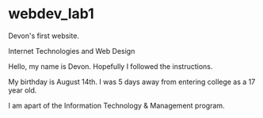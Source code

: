 # webdev_lab1
Devon's first website.

<html lang="en">
<head>
  <meta charset="utf-8">
  
<p>Internet Technologies and Web Design</p>

</head>
<body>
  <p>Hello, my name is Devon. Hopefully I followed the instructions.</p>
  <p>My birthday is August 14th. I was 5 days away from entering college as a 17 year old.</p>
  <p>I am apart of the Information Technology & Management program.</p>
</body>
</html>

